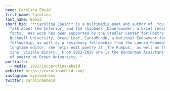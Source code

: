 ```yaml
---
name: Carolina Ebeid
first_name: Carolina
last_name: Ebeid
short_bio: "**Carolina Ebeid** is a multimedia poet and author of _You Ask Me to
  Talk about the Interior_ and the chapbook _Dauerwunder: a brief record of
  facts._ Her work has been supported by the Stadler Center for Poetry at
  Bucknell University, Bread Loaf, CantoMundo, a National Endowment for the Arts
  fellowship, as well as a residency fellowship from the Lannan Foundation.  A
  longtime editor, she helps edit poetry at _The Rumpus,_ as well as the online
  zine _Visible Binary._ From 2023-2025 she is the Bonderman Assistant Professor
  of poetry at Brown University. "
portraits:
  - media: 2023/10/carolina-ebeid
website: https://carolinaebeid.com/
instagram: mybluedress
twitter: CarolinaEbeid
---
```

